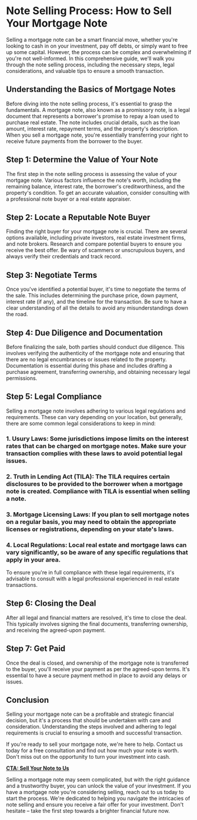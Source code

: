 # Note Selling Process: How to Sell Your Mortgage Note

Selling a mortgage note can be a smart financial move, whether you're looking to cash in on your investment, pay off debts, or simply want to free up some capital. However, the process can be complex and overwhelming if you're not well-informed. In this comprehensive guide, we'll walk you through the note selling process, including the necessary steps, legal considerations, and valuable tips to ensure a smooth transaction.

## Understanding the Basics of Mortgage Notes

Before diving into the note selling process, it's essential to grasp the fundamentals. A mortgage note, also known as a promissory note, is a legal document that represents a borrower's promise to repay a loan used to purchase real estate. The note includes crucial details, such as the loan amount, interest rate, repayment terms, and the property's description. When you sell a mortgage note, you're essentially transferring your right to receive future payments from the borrower to the buyer.

## Step 1: Determine the Value of Your Note

The first step in the note selling process is assessing the value of your mortgage note. Various factors influence the note's worth, including the remaining balance, interest rate, the borrower's creditworthiness, and the property's condition. To get an accurate valuation, consider consulting with a professional note buyer or a real estate appraiser.

## Step 2: Locate a Reputable Note Buyer

Finding the right buyer for your mortgage note is crucial. There are several options available, including private investors, real estate investment firms, and note brokers. Research and compare potential buyers to ensure you receive the best offer. Be wary of scammers or unscrupulous buyers, and always verify their credentials and track record.

## Step 3: Negotiate Terms

Once you've identified a potential buyer, it's time to negotiate the terms of the sale. This includes determining the purchase price, down payment, interest rate (if any), and the timeline for the transaction. Be sure to have a clear understanding of all the details to avoid any misunderstandings down the road.

## Step 4: Due Diligence and Documentation

Before finalizing the sale, both parties should conduct due diligence. This involves verifying the authenticity of the mortgage note and ensuring that there are no legal encumbrances or issues related to the property. Documentation is essential during this phase and includes drafting a purchase agreement, transferring ownership, and obtaining necessary legal permissions.

## Step 5: Legal Compliance

Selling a mortgage note involves adhering to various legal regulations and requirements. These can vary depending on your location, but generally, there are some common legal considerations to keep in mind:

### 1. **Usury Laws**: Some jurisdictions impose limits on the interest rates that can be charged on mortgage notes. Make sure your transaction complies with these laws to avoid potential legal issues.

### 2. **Truth in Lending Act (TILA)**: The TILA requires certain disclosures to be provided to the borrower when a mortgage note is created. Compliance with TILA is essential when selling a note.

### 3. **Mortgage Licensing Laws**: If you plan to sell mortgage notes on a regular basis, you may need to obtain the appropriate licenses or registrations, depending on your state's laws.

### 4. **Local Regulations**: Local real estate and mortgage laws can vary significantly, so be aware of any specific regulations that apply in your area.

To ensure you're in full compliance with these legal requirements, it's advisable to consult with a legal professional experienced in real estate transactions.

## Step 6: Closing the Deal

After all legal and financial matters are resolved, it's time to close the deal. This typically involves signing the final documents, transferring ownership, and receiving the agreed-upon payment.

## Step 7: Get Paid

Once the deal is closed, and ownership of the mortgage note is transferred to the buyer, you'll receive your payment as per the agreed-upon terms. It's essential to have a secure payment method in place to avoid any delays or issues.

## Conclusion

Selling your mortgage note can be a profitable and strategic financial decision, but it's a process that should be undertaken with care and consideration. Understanding the steps involved and adhering to legal requirements is crucial to ensuring a smooth and successful transaction.

If you're ready to sell your mortgage note, we're here to help. Contact us today for a free consultation and find out how much your note is worth. Don't miss out on the opportunity to turn your investment into cash.

**[CTA: Sell Your Note to Us](#)**

Selling a mortgage note may seem complicated, but with the right guidance and a trustworthy buyer, you can unlock the value of your investment. If you have a mortgage note you're considering selling, reach out to us today to start the process. We're dedicated to helping you navigate the intricacies of note selling and ensure you receive a fair offer for your investment. Don't hesitate – take the first step towards a brighter financial future now.